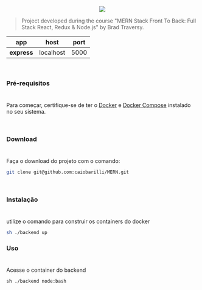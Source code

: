 <p align="center">
   <img src="https://raw.githubusercontent.com/caiobarilli/MERN-Stack-Front-To-Back/main/docs/img/cover.jpg" />
</p>

> Project developed during the course "MERN Stack Front To Back: Full Stack React, Redux & Node.js" by Brad Traversy.

| app         | host      | port |
| ----------- | --------- | ---- |
| **express** | localhost | 5000 |

<br />

### Pré-requisitos

#

Para começar, certifique-se de ter o [Docker](https://docs.docker.com/) e [Docker Compose](https://docs.docker.com/compose/install/) instalado no seu sistema.

<br />

### Download

#

Faça o download do projeto com o comando:

```sh
git clone git@github.com:caiobarilli/MERN.git
```

<br />

### Instalação

#

utilize o comando para construir os containers do docker

```sh
sh ./backend up
```

### Uso

#

Acesse o container do backend
```shell
sh ./backend node:bash
```
